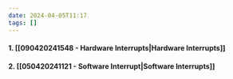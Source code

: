 ```yaml
---
date: 2024-04-05T11:17
tags: []
---
```

#### 1. [[090420241548 - Hardware Interrupts|Hardware Interrupts]]
#### 2. [[050420241121 - Software Interrupt|Software Interrupts]]